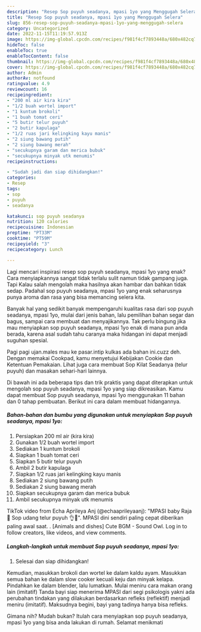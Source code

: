 ```yaml
---
description: "Resep Sop puyuh seadanya, mpasi 1yo yang Menggugah Selera"
title: "Resep Sop puyuh seadanya, mpasi 1yo yang Menggugah Selera"
slug: 856-resep-sop-puyuh-seadanya-mpasi-1yo-yang-menggugah-selera
category: Uncategorized
date: 2022-11-15T11:19:57.913Z
image: https://img-global.cpcdn.com/recipes/f981f4cf7893448a/680x482cq70/sop-puyuh-seadanya-mpasi-1yo-foto-resep-utama.jpg
hideToc: false
enableToc: true
enableTocContent: false
thumbnail: https://img-global.cpcdn.com/recipes/f981f4cf7893448a/680x482cq70/sop-puyuh-seadanya-mpasi-1yo-foto-resep-utama.jpg
cover: https://img-global.cpcdn.com/recipes/f981f4cf7893448a/680x482cq70/sop-puyuh-seadanya-mpasi-1yo-foto-resep-utama.jpg
author: Admin
authorAv: notfound
ratingvalue: 4.9
reviewcount: 16
recipeingredient:
- "200 ml air kira kira"
- "1/2 buah wortel import"
- "1 kuntum brokoli"
- "1 buah tomat ceri"
- "5 butir telur puyuh"
- "2 butir kapulaga"
- "1/2 ruas jari kelingking kayu manis"
- "2 siung bawang putih"
- "2 siung bawang merah"
- "secukupnya garam dan merica bubuk"
- "secukupnya minyak utk menumis"
recipeinstructions:

- "Sudah jadi dan siap dihidangkan!"
categories:
- Resep
tags:
- sop
- puyuh
- seadanya

katakunci: sop puyuh seadanya 
nutrition: 120 calories
recipecuisine: Indonesian
preptime: "PT33M"
cooktime: "PT59M"
recipeyield: "3"
recipecategory: Lunch

---
```



Lagi mencari inspirasi resep sop puyuh seadanya, mpasi 1yo yang enak? Cara menyiapkannya sangat tidak terlalu sulit namun tidak gampang juga. Tapi Kalau salah mengolah maka hasilnya akan hambar dan bahkan tidak sedap. Padahal sop puyuh seadanya, mpasi 1yo yang enak seharusnya punya aroma dan rasa yang bisa memancing selera kita.


Banyak hal yang sedikit banyak mempengaruhi kualitas rasa dari sop puyuh seadanya, mpasi 1yo, mulai dari jenis bahan, lalu pemilihan bahan segar dan bagus, sampai cara membuat dan menyajikannya. Tak perlu bingung jika mau menyiapkan sop puyuh seadanya, mpasi 1yo enak di mana pun anda berada, karena asal sudah tahu caranya maka hidangan ini dapat menjadi suguhan spesial.

Pagi pagi ujan.males mau ke pasar.intip kulkas ada bahan ini.cuzz deh. Dengan memakai Cookpad, kamu menyetujui Kebijakan Cookie dan Ketentuan Pemakaian. Lihat juga cara membuat Sop Kilat Seadanya (telur puyuh) dan masakan sehari-hari lainnya.


Di bawah ini ada beberapa tips dan trik praktis yang dapat diterapkan untuk mengolah sop puyuh seadanya, mpasi 1yo yang siap dikreasikan. Kamu dapat membuat Sop puyuh seadanya, mpasi 1yo menggunakan 11 bahan dan 0 tahap pembuatan. Berikut ini cara dalam membuat hidangannya.

<!--inarticleads1-->

##### Bahan-bahan dan bumbu yang digunakan untuk menyiapkan Sop puyuh seadanya, mpasi 1yo:

1. Persiapkan 200 ml air (kira kira)
1. Gunakan 1/2 buah wortel import
1. Sediakan 1 kuntum brokoli
1. Siapkan 1 buah tomat ceri
1. Siapkan 5 butir telur puyuh
1. Ambil 2 butir kapulaga
1. Siapkan 1/2 ruas jari kelingking kayu manis
1. Sediakan 2 siung bawang putih
1. Sediakan 2 siung bawang merah
1. Siapkan secukupnya garam dan merica bubuk
1. Ambil secukupnya minyak utk menumis


TikTok video from Echa Aprileya Anj (@echaaprileyaanj): &#34;MPASI baby Raja 👶 Sop udang telur puyuh 👌🤤&#34;. MPASI dini sendiri paling cepat diberikan paling awal saat. . [Animals and dishes] Cute BGM - Sound Owl. Log in to follow creators, like videos, and view comments. 

<!--inarticleads2-->

##### Langkah-langkah untuk membuat Sop puyuh seadanya, mpasi 1yo:


1. Selesai dan siap dihidangkan!

Kemudian, masukkan brokoli dan wortel ke dalam kaldu ayam. Masukkan semua bahan ke dalam slow cooker kecuali keju dan minyak kelapa. Pindahkan ke dalam blender, lalu lumatkan. Mulai meniru cara makan orang lain (imitatif) Tanda bayi siap menerima MPASI dari segi psikologis yakni ada perubahan tindakan yang dilakukan berdasarkan refleks (reflektif) menjadi meniru (imitatif). Maksudnya begini, bayi yang tadinya hanya bisa refleks. 

Gimana nih? Mudah bukan? Itulah cara menyiapkan sop puyuh seadanya, mpasi 1yo yang bisa anda lakukan di rumah. Selamat menikmati
